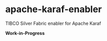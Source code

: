 apache-karaf-enabler
====================

TIBCO Silver Fabric enabler for Apache Karaf

**Work-in-Progress**
